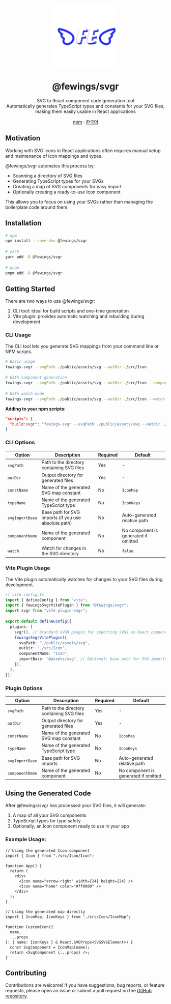 <p align="center">
    <a href="https://github.com/livemehere/fewings">
        <img src="https://github.com/livemehere/fewings/blob/master/img/logo.png?raw=true" alt="logo" width="200" />
    </a>
    <h1 align="center">@fewings/svgr</h1>      
    <p align="center">
    SVG to React component code generation tool
    <br/>
    Automatically generates TypeScript types and constants for your SVG files, making them easily usable in React applications
    </p>
    <p align="center">
        <a href="https://www.npmjs.com/package/@fewings/svgr">npm</a>
          &middot;
        <a href="https://github.com/livemehere/fewings/blob/master/packages/svgr/README.ko.md">한국어</a>
    </p>
</>

## Motivation

Working with SVG icons in React applications often requires manual setup and maintenance of icon mappings and types.

@fewings/svgr automates this process by:

- Scanning a directory of SVG files
- Generating TypeScript types for your SVGs
- Creating a map of SVG components for easy import
- Optionally creating a ready-to-use Icon component

This allows you to focus on using your SVGs rather than managing the boilerplate code around them.

## Installation

```bash
# npm
npm install --save-dev @fewings/svgr

# yarn
yarn add -D @fewings/svgr

# pnpm
pnpm add -D @fewings/svgr
```

## Getting Started

There are two ways to use @fewings/svgr:

1. CLI tool: ideal for build scripts and one-time generation
2. Vite plugin: provides automatic watching and rebuilding during development

### CLI Usage

The CLI tool lets you generate SVG mappings from your command line or NPM scripts.

```bash
# Basic usage
fewings-svgr --svgPath ./public/assets/svg --outDir ./src/Icon

# With component generation
fewings-svgr --svgPath ./public/assets/svg --outDir ./src/Icon --componentName Icon

# With watch mode
fewings-svgr --svgPath ./public/assets/svg --outDir ./src/Icon --watch
```

**Adding to your npm scripts:**

```json
"scripts": {
  "build:svgr": "fewings-svgr --svgPath ./public/assets/svg --outDir ./src/Icon --componentName Icon"
}
```

### CLI Options

| Option          | Description                                          | Required | Default                              |
| --------------- | ---------------------------------------------------- | -------- | ------------------------------------ |
| `svgPath`       | Path to the directory containing SVG files           | Yes      | -                                    |
| `outDir`        | Output directory for generated files                 | Yes      | -                                    |
| `constName`     | Name of the generated SVG map constant               | No       | `IconMap`                            |
| `typeName`      | Name of the generated TypeScript type                | No       | `IconKeys`                           |
| `svgImportBase` | Base path for SVG imports (if you use absolute path) | No       | Auto-generated relative path         |
| `componentName` | Name of the generated component                      | No       | No component is generated if omitted |
| `watch`         | Watch for changes in the SVG directory               | No       | `false`                              |

### Vite Plugin Usage

The Vite plugin automatically watches for changes to your SVG files during development.

```typescript
// vite.config.ts
import { defineConfig } from "vite";
import { fewingsSvgrVitePlugin } from "@fewings/svgr";
import svgr from "vite-plugin-svgr";

export default defineConfig({
  plugins: [
    svgr(), // Standard SVGR plugin for importing SVGs as React components
    fewingsSvgrVitePlugin({
      svgPath: "./public/assets/svg",
      outDir: "./src/Icon",
      componentName: "Icon",
      importBase: "@assets/svg", // Optional: base path for SVG imports
    }),
  ],
});
```

### Plugin Options

| Option          | Description                                | Required | Default                              |
| --------------- | ------------------------------------------ | -------- | ------------------------------------ |
| `svgPath`       | Path to the directory containing SVG files | Yes      | -                                    |
| `outDir`        | Output directory for generated files       | Yes      | -                                    |
| `constName`     | Name of the generated SVG map constant     | No       | `IconMap`                            |
| `typeName`      | Name of the generated TypeScript type      | No       | `IconKeys`                           |
| `svgImportBase` | Base path for SVG imports                  | No       | Auto-generated relative path         |
| `componentName` | Name of the generated component            | No       | No component is generated if omitted |

## Using the Generated Code

After @fewings/svgr has processed your SVG files, it will generate:

1. A map of all your SVG components
2. TypeScript types for type safety
3. Optionally, an Icon component ready to use in your app

### Example Usage:

```tsx
// Using the generated Icon component
import { Icon } from "./src/Icon/Icon";

function App() {
  return (
    <div>
      <Icon name="arrow-right" width={24} height={24} />
      <Icon name="home" color="#ff0000" />
    </div>
  );
}

// Using the generated map directly
import { IconMap, IconKeys } from "./src/Icon/IconMap";

function CustomIcon({
  name,
  ...props
}: { name: IconKeys } & React.SVGProps<SVGSVGElement>) {
  const SvgComponent = IconMap[name];
  return <SvgComponent {...props} />;
}
```

## Contributing

Contributions are welcome! If you have suggestions, bug reports, or feature requests, please open an issue or submit a pull request on the [GitHub repository](https://github.com/livemehere/fewings).
